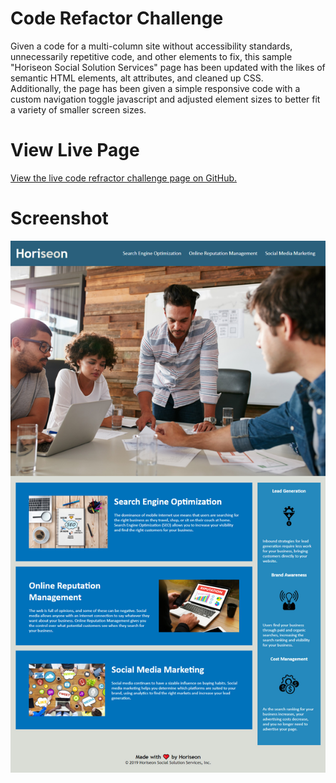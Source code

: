 # Code Refactor Challenge
Given a code for a multi-column site without accessibility standards, unnecessarily repetitive code, and other elements to fix, this sample "Horiseon Social Solution Services" page has been updated with the likes of semantic HTML elements, alt attributes, and cleaned up CSS.\
Additionally, the page has been given a simple responsive code with a custom navigation toggle javascript and adjusted element sizes to better fit a variety of smaller screen sizes.

# View Live Page
[View the live code refractor challenge page on GitHub.](https://jcolecodes.github.io/code-refactor-challenge-01/)

# Screenshot
![Screenshot of the Horiseon page as seen with 1200px width](./screenshot.jpg)
